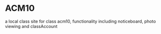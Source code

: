 ACM10
=====

a local class site for class acm10, functionality including noticeboard, photo viewing and classAccount